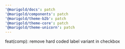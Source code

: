 ```yaml
---
'@marigold/docs': patch
'@marigold/components': patch
'@marigold/theme-b2b': patch
'@marigold/theme-core': patch
'@marigold/theme-unicorn': patch
---
```


feat(comp): remove hard coded label variant in checkbox

